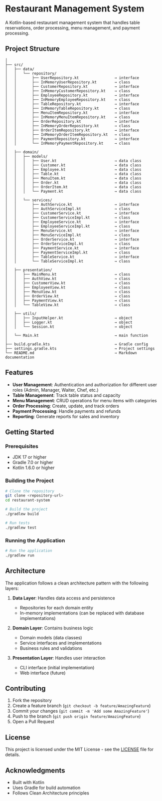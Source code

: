 # Restaurant Management System

A Kotlin-based restaurant management system that handles table reservations, order processing, menu management, and payment processing.

## Project Structure

```
│
├── src/
│   ├── data/
│   │   └── repository/
│   │       ├── UserRepository.kt                → interface
│   │       ├── InMemoryUserRepository.kt        → class
│   │       ├── CustomerRepository.kt            → interface
│   │       ├── InMemoryCustomerRepository.kt    → class
│   │       ├── EmployeeRepository.kt            → interface
│   │       ├── InMemoryEmployeeRepository.kt    → class
│   │       ├── TableRepository.kt               → interface
│   │       ├── InMemoryTableRepository.kt       → class
│   │       ├── MenuItemRepository.kt            → interface
│   │       ├── InMemoryMenuItemRepository.kt    → class
│   │       ├── OrderRepository.kt               → interface
│   │       ├── InMemoryOrderRepository.kt       → class
│   │       ├── OrderItemRepository.kt           → interface
│   │       ├── InMemoryOrderItemRepository.kt   → class
│   │       ├── PaymentRepository.kt             → interface
│   │       └── InMemoryPaymentRepository.kt     → class
│
│   ├── domain/
│   │   ├── models/
│   │   │   ├── User.kt                          → data class
│   │   │   ├── Customer.kt                      → data class
│   │   │   ├── Employee.kt                      → data class
│   │   │   ├── Table.kt                         → data class
│   │   │   ├── MenuItem.kt                      → data class
│   │   │   ├── Order.kt                         → data class
│   │   │   ├── OrderItem.kt                     → data class
│   │   │   └── Payment.kt                       → data class
│   │
│   │   └── services/
│   │       ├── AuthService.kt                   → interface
│   │       ├── AuthServiceImpl.kt               → class
│   │       ├── CustomerService.kt               → interface
│   │       ├── CustomerServiceImpl.kt           → class
│   │       ├── EmployeeService.kt               → interface
│   │       ├── EmployeeServiceImpl.kt           → class
│   │       ├── MenuService.kt                   → interface
│   │       ├── MenuServiceImpl.kt               → class
│   │       ├── OrderService.kt                  → interface
│   │       ├── OrderServiceImpl.kt              → class
│   │       ├── PaymentService.kt                → interface
│   │       ├── PaymentServiceImpl.kt            → class
│   │       ├── TableService.kt                  → interface
│   │       └── TableServiceImpl.kt              → class
│
│   ├── presentation/
│   │   ├── MainMenu.kt                          → class
│   │   ├── AuthView.kt                          → class
│   │   ├── CustomerView.kt                      → class
│   │   ├── EmployeeView.kt                      → class
│   │   ├── MenuView.kt                          → class
│   │   ├── OrderView.kt                         → class
│   │   ├── PaymentView.kt                       → class
│   │   └── TableView.kt                         → class
│
│   ├── utils/
│   │   ├── InputHelper.kt                       → object
│   │   ├── Logger.kt                            → object
│   │   └── Session.kt                           → object
│
│   └── Main.kt                                  → main function
│
├── build.gradle.kts                             → Gradle config
├── settings.gradle.kts                          → Project settings
└── README.md                                    → Markdown documentation

```

## Features

- **User Management**: Authentication and authorization for different user roles (Admin, Manager, Waiter, Chef, etc.)
- **Table Management**: Track table status and capacity
- **Menu Management**: CRUD operations for menu items with categories
- **Order Processing**: Create, update, and track orders
- **Payment Processing**: Handle payments and refunds
- **Reporting**: Generate reports for sales and inventory

## Getting Started

### Prerequisites

- JDK 17 or higher
- Gradle 7.0 or higher
- Kotlin 1.6.0 or higher

### Building the Project

```bash
# Clone the repository
git clone <repository-url>
cd restaurant-system

# Build the project
./gradlew build

# Run tests
./gradlew test
```

### Running the Application

```bash
# Run the application
./gradlew run
```

## Architecture

The application follows a clean architecture pattern with the following layers:

1. **Data Layer**: Handles data access and persistence
   - Repositories for each domain entity
   - In-memory implementations (can be replaced with database implementations)

2. **Domain Layer**: Contains business logic
   - Domain models (data classes)
   - Service interfaces and implementations
   - Business rules and validations

3. **Presentation Layer**: Handles user interaction
   - CLI interface (initial implementation)
   - Web interface (future)

## Contributing

1. Fork the repository
2. Create a feature branch (`git checkout -b feature/AmazingFeature`)
3. Commit your changes (`git commit -m 'Add some AmazingFeature'`)
4. Push to the branch (`git push origin feature/AmazingFeature`)
5. Open a Pull Request

## License

This project is licensed under the MIT License - see the [LICENSE](LICENSE) file for details.

## Acknowledgments

- Built with Kotlin
- Uses Gradle for build automation
- Follows Clean Architecture principles
